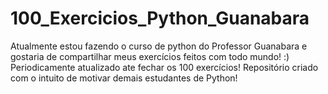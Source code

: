 # 100_Exercicios_Python_Guanabara
Atualmente estou fazendo o curso de python do Professor Guanabara e gostaria de compartilhar meus exercícios feitos com todo mundo! :)
Periodicamente atualizado ate fechar os 100 exercícios!
Repositório criado com o intuito de motivar demais estudantes de Python!
